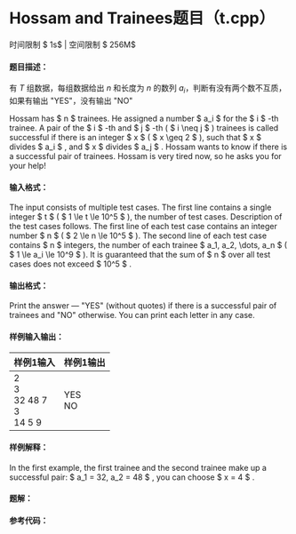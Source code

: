 
# Hossam and Trainees题目（t.cpp）
时间限制 $ 1s$   |   空间限制 $ 256M$

#### 题目描述：

有 $T$ 组数据，每组数据给出 $n$ 和长度为 $n$ 的数列 $a_i$，判断有没有两个数不互质，如果有输出 "YES"，没有输出 "NO"

Hossam has $ n $ trainees. He assigned a number $ a_i $ for the $ i $ -th trainee.
A pair of the $ i $ -th and $ j $ -th ( $ i \neq j $ ) trainees is called successful if there is an integer $ x $ ( $ x \geq 2 $ ), such that $ x $ divides $ a_i $ , and $ x $ divides $ a_j $ .
Hossam wants to know if there is a successful pair of trainees.
Hossam is very tired now, so he asks you for your help!

#### 输入格式：

The input consists of multiple test cases. The first line contains a single integer $ t $ ( $ 1 \le t \le 10^5 $ ), the number of test cases. Description of the test cases follows.
The first line of each test case contains an integer number $ n $ ( $ 2 \le n \le 10^5 $ ).
The second line of each test case contains $ n $ integers, the number of each trainee $ a_1, a_2, \dots, a_n $ ( $ 1 \le a_i \le 10^9 $ ).
It is guaranteed that the sum of $ n $ over all test cases does not exceed $ 10^5 $ .

#### 输出格式：

Print the answer — "YES" (without quotes) if there is a successful pair of trainees and "NO" otherwise. You can print each letter in any case.

#### 样例输入输出：

| 样例1输入                            | 样例1输出  |
| ------------------------------------ | ---------- |
| 2<br/>3<br/>32 48 7<br/>3<br/>14 5 9 | YES<br/>NO |

#### 样例解释：

In the first example, the first trainee and the second trainee make up a successful pair:
$ a_1 = 32, a_2 = 48 $ , you can choose $ x = 4 $ .

<div STYLE="page-break-after: always;"/>

#### 题解：



#### 参考代码：

```c++

```
